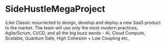 # SideHustleMegaProject
iLike Classic resurrected to design, develop and deploy a new SaaS product to the market. The team will use only the most modern practices, Agile/Scrum, CI/CD, and all the big buzz words - AI, Cloud Compute, Scalable, Quantum Safe, High Cohesion + Low Coupling etc,

